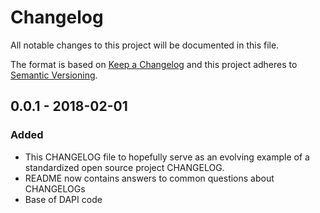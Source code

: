# Changelog
All notable changes to this project will be documented in this file.

The format is based on [Keep a Changelog](http://keepachangelog.com/en/1.0.0/)
and this project adheres to [Semantic Versioning](http://semver.org/spec/v2.0.0.html).

## 0.0.1 - 2018-02-01
### Added
- This CHANGELOG file to hopefully serve as an evolving example of a
  standardized open source project CHANGELOG.
- README now contains answers to common questions about CHANGELOGs
- Base of DAPI code